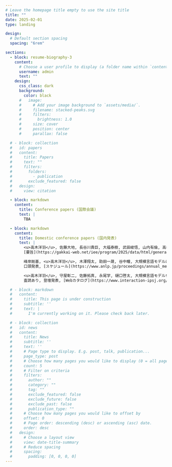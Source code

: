 ```yaml
---
# Leave the homepage title empty to use the site title
title: ""
date: 2025-02-01
type: landing

design:
  # Default section spacing
  spacing: "6rem"

sections:
  - block: resume-biography-3
    content:
      # Choose a user profile to display (a folder name within `content/authors/`)
      username: admin
      text: ""
    design:
      css_class: dark
      background:
        color: black
      #   image:
      #     # Add your image background to `assets/media/`.
      #     filename: stacked-peaks.svg
      #     filters:
      #       brightness: 1.0
      #     size: cover
      #     position: center
      #     parallax: false

  # - block: collection
  #   id: papers
  #   content:
  #     title: Papers
  #     text: ""
  #     filters:
  #       folders:
  #         - publication
  #       exclude_featured: false
  #   design:
  #     view: citation

  - block: markdown
    content:
      title: Conference papers (国際会議)
      text: |
        TBA

  - block: markdown
    content:
      title: Domestic conference papers (国内発表)
      text: |
        <u>高木洋羽</u>, 佐藤大地, 長谷川貴巨, 大福泰樹, 武田峻悟, 山内有倫, 高橋孝樹, 国藤靖彦, 機械学習と波形補正を用いたスマートメーター計測値からPV出力と実需要への分離推定, 令和7年電気学会全国大会, (2025.3).  
        [要旨](https://gakkai-web.net/iee/program/2025/data/html/general/general9.html)

        峰岸剛基, <u>高木洋羽</u>, 木澤翔太, 助田一晟, 谷中瞳, 大規模言語モデルにおいて数値属性間で共有されるスケーリングベクトルの解析とその応用, 言語処理学会第31回年次大会, (2025.3).  
        口頭発表, [スケジュール](https://www.anlp.jp/proceedings/annual_meeting/2025/)

        <u>高木洋羽</u>, 守屋彰二, 佐藤拓真, 永尾学, 樋口啓太, 大規模言語モデルを用いたロールプレイエージェントの効率的な開発と動作検証のためのフレームワーク, インタラクション2025, (2025.3).  
        査読あり, 登壇発表, [Webカタログ](https://www.interaction-ipsj.org/2025/web-catalog/)

  # - block: markdown
  #   content:
  #     title: This page is under construction
  #     subtitle: ''
  #     text: |
  #       I'm currently working on it. Please check back later.

  # - block: collection
  #   id: news
  #   content:
  #     title: News
  #     subtitle: ''
  #     text: ''
  #     # Page type to display. E.g. post, talk, publication...
  #     page_type: post
  #     # Choose how many pages you would like to display (0 = all pages)
  #     count: 5
  #     # Filter on criteria
  #     filters:
  #       author: ""
  #       category: ""
  #       tag: ""
  #       exclude_featured: false
  #       exclude_future: false
  #       exclude_past: false
  #       publication_type: ""
  #     # Choose how many pages you would like to offset by
  #     offset: 0
  #     # Page order: descending (desc) or ascending (asc) date.
  #     order: desc
  #   design:
  #     # Choose a layout view
  #     view: date-title-summary
  #     # Reduce spacing
  #     spacing:
  #       padding: [0, 0, 0, 0]
---
```

